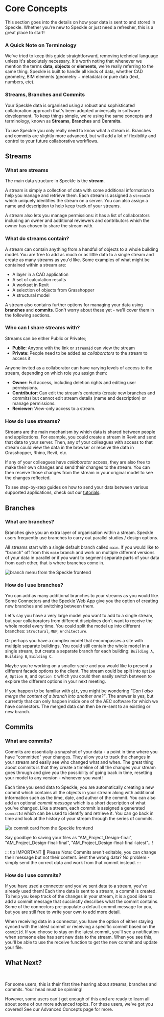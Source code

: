 # Core Concepts

This section goes into the details on how your data is sent to and stored in Speckle. Whether you're new to Speckle or just need a refresher, this is a great place to start!

### A Quick Note on Terminology

We've tried to keep this guide straightforward, removing technical language unless it's absolutely necessary. It's worth noting that whenever we mention the terms **data**, **objects** or **elements**, we're really referring to the same thing. Speckle is built to handle all kinds of data, whether CAD geometry, BIM elements (geometry + metadata) or pure data (text, numbers, etc).

### Streams, Branches and Commits

Your Speckle data is organised using a robust and sophisticated collaboration approach that's been adopted universally in software development. To keep things simple, we're using the same concepts and terminology, known as **Streams**, **Branches** and **Commits**.

To use Speckle you only really need to know what a stream is. Branches and commits are slightly more advanced, but will add a lot of flexibility and control to your future collaborative workflows.

## Streams

### What are streams

The main data structure in Speckle is the **stream**.

A stream is simply a collection of data with some additional information to help you manage and retrieve them. Each stream is assigned a `streamId` which uniquely identifies the stream on a server. You can also assign a name and description to help keep track of your streams.

A stream also lets you manage permissions: it has a list of collaborators including an owner and additional reviewers and contributors which the owner has chosen to share the stream with.

### What do streams contain?

A stream can contain anything from a handful of objects to a whole building model. You are free to add as much or as little data to a single stream and create as many streams as you'd like. Some examples of what might be contained within a stream are:

- A layer in a CAD application
- A set of calculation results
- A workset in Revit
- A selection of objects from Grasshopper
- A structural model

A stream also contains further options for managing your data using  **branches** and **commits**. Don't worry about these yet - we'll cover them in the following sections.

### Who can I share streams with?

Streams can be either Public or Private:;

- **Public**: Anyone with the link or `streamId` can view the stream
- **Private**: People need to be added as _collaborators_ to the stream to access it

Anyone invited as a collaborator can have varying levels of access to the stream, depending on which role you assign them:

- **Owner**: Full access, including deletion rights and editing user permissions.
- **Contributor**: Can edit the stream's contents (create new branches and commits) but cannot edit stream details (name and description) or manage permissions.
- **Reviewer**: View-only access to a stream.

### How do I use streams?

Streams are the main mechanism by which data is shared between people and applications. For example, you could create a stream in Revit and send that data to your server. Then, any of your colleagues with access to that stream could view the data in the browser or receive the data in Grasshopper, Rhino, Revit, etc.

If any of your colleagues have _collaborator_ access, they are also free to make their own changes and send their changes to the stream. You can then receive those changes from the stream in your original model to see the changes reflected.

To see step-by-step guides on how to send your data between various supported applications, check out our [tutorials](/user/tutorials).

## Branches

### What are branches?

Branches give you an extra layer of organisation within a stream. Speckle users frequently use branches to carry out parallel studies / design options.

All streams start with a single default branch called `main`. If you would like to "branch" off from this `main` branch and work on multiple different versions of your data in parallel or if you want to segment separate parts of your data from each other, that is where branches come in.

![branch menu from the Speckle frontend](https://user-images.githubusercontent.com/7717434/107365334-8dd3a180-6ad4-11eb-8d6f-47bc42b80da4.png)

### How do I use branches?

You can add as many additional branches to your streams as you would like. Some Connectors and the Speckle Web App give you the option of creating new branches and switching between them.

Let's say you have a very large model you want to add to a single stream, but your collaborators from different disciplines don't want to receive the whole model every time. You could split the model up into different branches: `Structural`, `MEP`, `Architecture`.

Or perhaps you have a complex model that encompasses a site with multiple separate buildings. You could still contain the whole model in a single stream, but create a separate branch for each building: `Building A`, `Building B`, `Building C`.

Maybe you're working on a smaller scale and you would like to present a different facade options to the client. The stream could be split into `Option A`, `Option B`, and `Option C` which you could then easily switch between to explore the different options in your next meeting.

If you happen to be familiar with `git`, you might be wondering _"Can I also merge the content of a branch into another one?"_. The answer is yes, but currently that can only happen inside one of the AEC software for which we have connectors. The merged data can then be re-sent to an existing or new branch.

## Commits

### What are commits?

Commits are essentially a snapshot of your data - a point in time where you have "committed" your changes. They allow you to track the changes in your stream and easily see who changed what and when. The great thing about commits is that they create a timeline of all the changes your stream goes through and give you the possibility of going back in time, resetting your model to any version - whenever you want!

Each time you send data to Speckle, you are automatically creating a new commit which contains all the objects in your stream along with additional information such as the time, date, and author of the commit. You can also add an optional _commit message_ which is a short description of what you've changed. Like a stream, each commit is assigned a generated `commitId` which can be used to identify and retrieve it. You can go back in time and look at the history of your stream through the series of commits.

![a commit card from the Speckle frontend](https://user-images.githubusercontent.com/7717434/107365302-814f4900-6ad4-11eb-894f-3094863ad7c6.png)

Say goodbye to saving your files as "AM_Project_Design-final", "AM_Project_Design-final-final", "AM_Project_Design-final-final-latest"...!

::: tip IMPORTANT 🙌
Please Note: Commits aren't editable, you can change their message but not their content. Sent the wrong data? No problem - simply send the correct data and work from that commit instead.
:::

### How do I use commits?

If you have used a connector and you've sent data to a stream, you've already used them! Each time data is sent to a stream, a commit is created. To help you keep track of the changes in your stream, it is a good idea to add a commit message that succinctly describes what the commit contains. Some of the connectors pre-populate a default commit message for you, but you are still free to write your own to add more detail.

When receiving data in a connector, you have the option of either staying synced with the latest commit or receiving a specific commit based on the `commitId`. If you choose to stay on the latest commit, you'll see a notification when someone else has sent new data to the stream. When you see this, you'll be able to use the receive function to get the new commit and update your file.

## What Next?

&nbsp;

For some users, this is their first time hearing about streams, branches and commits. Your head must be spinning!

However, some users can't get enough of this and are ready to learn all about some of our more advanced topics. For these users, we've got you covered! See our Advanced Concepts page for more.